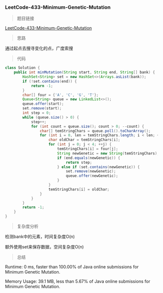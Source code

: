 ### LeetCode-433-Minimum-Genetic-Mutation

> 题目链接

[LeetCode-433-Minimum-Genetic-Mutation](https://leetcode.com/problems/minimum-genetic-mutation/)

> 思路

通过起点去搜寻变化的点，广度索搜

> 代码

```java
class Solution {
    public int minMutation(String start, String end, String[] bank) {
        HashSet<String> set = new HashSet<>(Arrays.asList(bank));
        if (!set.contains(end)) {
            return -1;
        }
        char[] four = {'A', 'C', 'G', 'T'};
        Queue<String> queue = new LinkedList<>();
        queue.offer(start);
        set.remove(start);
        int step = 0;
        while (queue.size() > 0) {
            step++;
            for (int count = queue.size(); count > 0; --count) {
                char[] temStringChars = queue.poll().toCharArray();
                for (int i = 0, len = temStringChars.length; i < len; ++i) {
                    char oldChar = temStringChars[i];
                    for (int j = 0; j < 4; ++j) {
                        temStringChars[i] = four[j];
                        String newGenetic = new String(temStringChars);
                        if (end.equals(newGenetic)) {
                            return step;
                        } else if (set.contains(newGenetic)) {
                            set.remove(newGenetic);
                            queue.offer(newGenetic);
                        }
                    }
                    temStringChars[i] = oldChar;
                }
            }
        }
        return -1;
    }
}
```

> 复杂度分析

检测bank中的元素，时间复杂度O(n)

额外使用set来保存数据，空间复杂度O(n)

> 总结

Runtime: 0 ms, faster than 100.00% of Java online submissions for Minimum Genetic Mutation.

Memory Usage: 39.1 MB, less than 5.67% of Java online submissions for Minimum Genetic Mutation.
